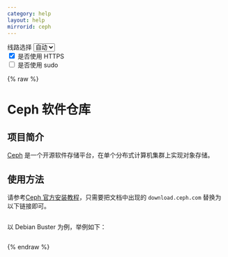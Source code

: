 ```yaml
---
category: help
layout: help
mirrorid: ceph
---
```


<!-- 本 markdown 从 tuna/mirrorz-help-ng 自动生成，如需修改请参阅该仓库 -->

<style>.z-help tmpl { display: none }</style>

<div class="z-wrap">
    <form class="z-form z-global" onchange="form_update(null)" onsubmit="return false">
        <div>
            <label for="e0a5cecb">线路选择</label>
            <select id="e0a5cecb" name="host">
                <option selected="selected" value="{{ site.url }}">自动</option>
                <option value="{{ site.urlv4 }}">IPv4</option>
                <option value="{{ site.urlv6 }}">IPv6</option>
            </select>
        </div>
        <div>
            <input id="144d763c" name="_scheme" type="checkbox" checked>
            <label for="144d763c">是否使用 HTTPS</label>
        </div>
        <div>
            <input id="4659e7da" name="_sudo" type="checkbox">
            <label for="4659e7da">是否使用 sudo</label>
        </div>
    </form>
</div>
{% raw %}
<div class="z-help"><h1>Ceph 软件仓库</h1>
<h2>项目简介</h2>
<p><a href="https://ceph.io/">Ceph</a> 是一个开源软件存储平台，在单个分布式计算机集群上实现对象存储。</p>
<h2>使用方法</h2>
<p>请参考<a href="https://docs.ceph.com/en/latest/install/get-packages/">Ceph 官方安装教程</a>，只需要把文档中出现的 <code>download.ceph.com</code> 替换为以下链接即可。</p>
<div class="z-wrap"><form class="z-form" onchange="form_update(event)" onsubmit="return false"></form><pre class="z-code"></pre></div><tmpl>
{{endpoint}}
</tmpl>
<p>以 Debian Buster 为例，举例如下：</p>
<div class="z-wrap"><form class="z-form" onchange="form_update(event)" onsubmit="return false"></form><pre class="z-code"></pre></div><tmpl z-lang="bash">
wget -q -O- 'https://download.ceph.com/keys/release.asc' | {{sudo}}apt-key add -
{{sudo}}apt-add-repository 'deb {{endpoint}}/debian-octopus/ buster main'
{{sudo}}apt update
</tmpl><script id="z-config" type="application/x-mirrorz-help">eyJfIjogIkNlcGggXHU4ZjZmXHU0ZWY2XHU0ZWQzXHU1ZTkzIiwgImJsb2NrIjogWyJpbnRybyIsICJ1c2FnZSJdLCAiaW5wdXQiOiB7fSwgIm5hbWUiOiAiY2VwaCJ9</script>
</div>

{% endraw %}

<script src="/static/js/mustache.js?{{ site.data['hash'] }}"></script>
<script src="/static/js/zdocs.js?{{ site.data['hash'] }}"></script>
